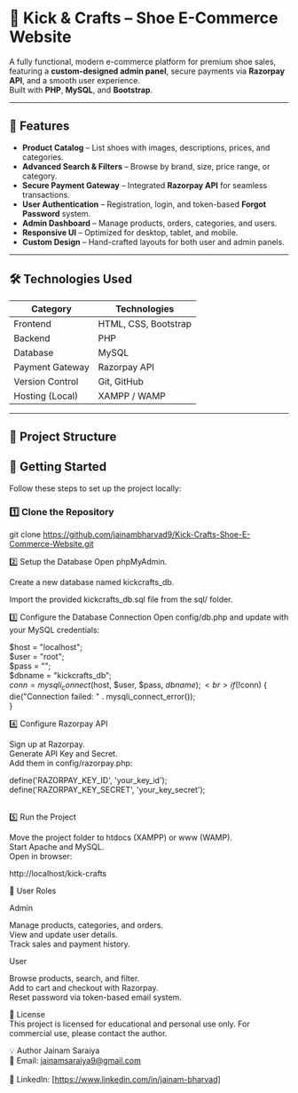 # 👟 Kick & Crafts – Shoe E-Commerce Website

A fully functional, modern e-commerce platform for premium shoe sales, featuring a **custom-designed admin panel**, secure payments via **Razorpay API**, and a smooth user experience.  
Built with **PHP**, **MySQL**, and **Bootstrap**.

---

## 🌟 Features

- **Product Catalog** – List shoes with images, descriptions, prices, and categories.
- **Advanced Search & Filters** – Browse by brand, size, price range, or category.
- **Secure Payment Gateway** – Integrated **Razorpay API** for seamless transactions.
- **User Authentication** – Registration, login, and token-based **Forgot Password** system.
- **Admin Dashboard** – Manage products, orders, categories, and users.
- **Responsive UI** – Optimized for desktop, tablet, and mobile.
- **Custom Design** – Hand-crafted layouts for both user and admin panels.

---

## 🛠️ Technologies Used

| Category       | Technologies |
|----------------|--------------|
| Frontend       | HTML, CSS, Bootstrap |
| Backend        | PHP |
| Database       | MySQL |
| Payment Gateway| Razorpay API |
| Version Control| Git, GitHub |
| Hosting (Local)| XAMPP / WAMP |

---

## 📂 Project Structure

## 🚀 Getting Started

Follow these steps to set up the project locally:

### 1️⃣ Clone the Repository

git clone https://github.com/jainambharvad9/Kick-Crafts-Shoe-E-Commerce-Website.git

2️⃣ Setup the Database
Open phpMyAdmin.

Create a new database named kickcrafts_db.

Import the provided kickcrafts_db.sql file from the sql/ folder.

3️⃣ Configure the Database Connection
Open config/db.php and update with your MySQL credentials:



$host = "localhost";
<br>
$user = "root";
<br>
$pass = "";
<br>
$dbname = "kickcrafts_db";
<br>
$conn = mysqli_connect($host, $user, $pass, $dbname);
<br>
if (!$conn) {
<br>
    die("Connection failed: " . mysqli_connect_error());
<br>
}
<br>


4️⃣ Configure Razorpay API

Sign up at Razorpay.
<br>
Generate API Key and Secret.
<br>
Add them in config/razorpay.php:



define('RAZORPAY_KEY_ID', 'your_key_id');
<br>
define('RAZORPAY_KEY_SECRET', 'your_key_secret');
<br>
<br>


5️⃣ Run the Project

Move the project folder to htdocs (XAMPP) or www (WAMP).
<br>
Start Apache and MySQL.
<br>
Open in browser:

http://localhost/kick-crafts


👥 User Roles

Admin

Manage products, categories, and orders.
<br>
View and update user details.
<br>
Track sales and payment history.
<br>

User

Browse products, search, and filter.
<br>
Add to cart and checkout with Razorpay.
<br>
Reset password via token-based email system.


📜 License
<br>
This project is licensed for educational and personal use only.
For commercial use, please contact the author.


💡 Author Jainam Saraiya
<br>
📧 Email: jainamsaraiya9@gmail.com
<br>
<br>
💼 LinkedIn: [https://www.linkedin.com/in/jainam-bharvad]

